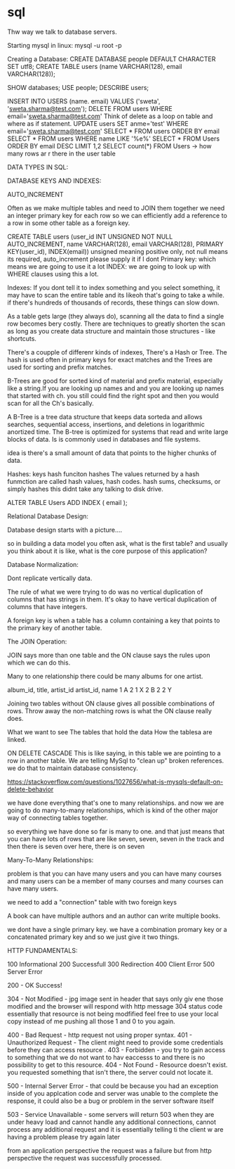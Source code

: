 # sql

Thw way we talk to database servers.


Starting mysql in linux:
mysql -u root -p 

Creating a Database:
CREATE DATABASE people DEFAULT CHARACTER SET utf8;
CREATE TABLE users (name VARCHAR(128), email VARCHAR(128));


SHOW databases;
USE people;
DESCRIBE users;


INSERT INTO USERS (name. email) VALUES ('sweta', 'sweta.sharma@test.com');
DELETE FROM users WHERE email='sweta.sharma@test.com'
Think of delete as a loop on table and where as if statement.
UPDATE users SET anme='test' WHERE email='sweta.sharma@test.com'
SELECT * FROM users ORDER BY email
SELECT * FROM users WHERE name LIKE '%e%'
SELECT * FROM Users ORDER BY  email DESC LIMIT 1,2
SELECT count(*) FROM Users -> how many rows ar r there in the user table


DATA TYPES IN SQL:

DATABASE KEYS AND INDEXES:

AUTO_INCREMENT

Often as we make multiple tables and need to JOIN them together we need an integer primary key for each row so we can efficiently add a reference to a row in some other table as a foreign key.

CREATE TABLE users (user_id INT UNSIGNED NOT NULL AUTO_INCREMENT, name VARCHAR(128), email VARCHAR(128), PRIMARY KEY(user_id), INDEX(email))
unsigned meaning positive only, not null means its required, auto_increment please supply it if I dont
Primary key: which means we are going to use it a lot
INDEX: we are going to look up with WHERE clauses using this a lot.

Indexes: If you dont tell it to index something and you select something, it may have to scan the entire table and its likeoh that's going to take a while. if there's hundreds of thousands of records, these things can slow down.

As a table gets large (they always do), scanning all the data to find a single row becomes bery costly.
There are techniques to greatly shorten the scan as long as you create data structure and maintain those structures - like shortcuts.

There's a coupple of differenr kinds of indexes, There's a Hash or Tree.
The hash is used often in primary keys for exact matches and the Trees are used for sorting and prefix matches.

B-Trees are good for sorted kind of material and prefix material, especially like a string.If you are looking up names and and you are looking up names that started with ch. you still could find the right spot and then you would scan for all the Ch's basically.

A B-Tree is a tree data structure that keeps data sorteda and allows searches, sequential access, insertions, and deletions in logarithmic anortized time. The B-tree is optimized for systems that read and write large blocks of data. Is is commonly used in databases and file systems.

idea is there's a small amount of data that points to the higher chunks of data.

Hashes:
keys hash funciton hashes
The values returned by a hash funmction are called hash values, hash codes. hash sums, checksums, or simply hashes
this didnt take any talking to disk drive.

ALTER TABLE Users ADD INDEX ( email );

Relational Database Design:

Database design starts with a picture....

so in building a data model you often ask, what is the first table? and usually you think about it is like, what is the core purpose of this application? 

Database Normalization:

Dont replicate vertically data.

The rule of what we were trying to do was no vertical duplication of columns that has strings in them. It's okay to have vertical duplication  of columns that have integers.

A foreign key is when a table has a  column containing a key that points to the primary key of another table.



The JOIN Operation:


JOIN says more than one table and the ON clause says the rules upon which we can do this.

Many to one relationship
there could be many albums for one artist.

album_id, title, artist_id     artist_id, name
1 A 2                             1         X
2 B 2                             2         Y

Joining two tables without ON clause gives all possible combinations of rows.
Throw away the non-matching rows is what the ON clause really does.


What we want to see 
The tables that hold the data
How the tablesa are linked.


ON DELETE CASCADE
This is like saying, in this table we are pointing to a row in another table.
We are telling MySql to "clean up" broken references.
we do that to maintain database consistency.

https://stackoverflow.com/questions/1027656/what-is-mysqls-default-on-delete-behavior

we have done everything that's one to many relationships.
and now we are going to do many-to-many relationships, which is kind of the other major way of connecting tables together.

so everything we have done so far is many to one. and that just means that you can have lots of rows that are like seven, seven, seven in the track and then there is seven over here, there is on seven

Many-To-Many Relationships:

problem is that you can have many users and you can have many courses and many users can be a member of many courses and many courses can have many users.

we need to add a "connection" table with two foreign keys

A book can have multiple authors and an author can write multiple books.

we dont have a single primary key. we have a combination promary key or a concatenated primary key and so we just give it two things.




HTTP FUNDAMENTALS:

100 Informational 
200 Successfull
300 Redirection
400 Client Error
500 Server Error


200 - OK Success!

304 - Not Modified - jpg image sent in header that says only giv ene those modified and the browser will respond with http message 304 status code essentially that resource is not being modfified feel free to use your local copy instead of me pushing  all those 1 and 0 to you again.


400 - Bad Request - http request not using proper syntax.
401 - Unauthorized  Request - The client might need to provide some credentials before they can access resource .
403 - Forbidden - you try to gain access to something that we do not want to hav eaccesss to and there is no possibility to get to this resource.
404 - Not Found - Resource doesn't exist. you requested something that isn't there, the server could not locate it.

500 - Internal Server Error - that could be because you had an exception inside of you applcation code and server was unable to the complete the response, it could also be a bug or problem in the server software itself

503 - Service Unavailable - some servers will return 503 when they are under heavy load and cannot handle any additional connections, cannot process any additional request and it is essentially telling ti the client w are having a problem please try again later


from an application perspective the request was a failure but from http perspective the request was successfully processed.
























                                                                                            



  
  
